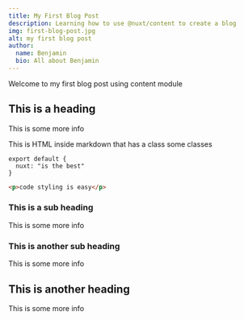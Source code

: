 ```yaml
---
title: My First Blog Post
description: Learning how to use @nuxt/content to create a blog
img: first-blog-post.jpg
alt: my first blog post
author: 
  name: Benjamin
  bio: All about Benjamin
---
```


Welcome to my first blog post using content module

## This is a heading
This is some more info
<div class="bg-blue-500 text-white p-4 mb-4">
  This is HTML inside markdown that has a class some classes
</div>

<info-box>
  <template #info-box>
    This is a vue component inside markdown using slots
  </template>
</info-box>

```js[server.js]
export default {
  nuxt: "is the best"
}
```
```html
<p>code styling is easy</p>
```

### This is a sub heading
This is some more info

### This is another sub heading
This is some more info

## This is another heading
This is some more info

